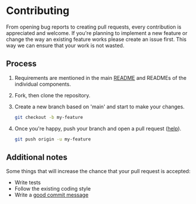 # Contributing

From opening bug reports to creating pull requests, every contribution is appreciated and welcome. If you're planning to implement a new feature or change the way an existing feature works please create an issue first. This way we can ensure that your work is not wasted.

## Process

1. Requirements are mentioned in the main [README](./README.md) and READMEs of the individual components. 

1. Fork, then clone the repository.

1. Create a new branch based on 'main' and start to make your changes.

   ```sh
   git checkout -b my-feature
   ```

1. Once you're happy, push your branch and open a pull request ([help](https://help.github.com/articles/creating-a-pull-request/)).

   ```sh
   git push origin -u my-feature
   ```

## Additional notes

Some things that will increase the chance that your pull request is accepted:

- Write tests
- Follow the existing coding style
- Write a [good commit message](https://tbaggery.com/2008/04/19/a-note-about-git-commit-messages.html)
